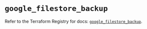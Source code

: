 # `google_filestore_backup`

Refer to the Terraform Registry for docs: [`google_filestore_backup`](https://registry.terraform.io/providers/hashicorp/google/6.38.0/docs/resources/filestore_backup).
